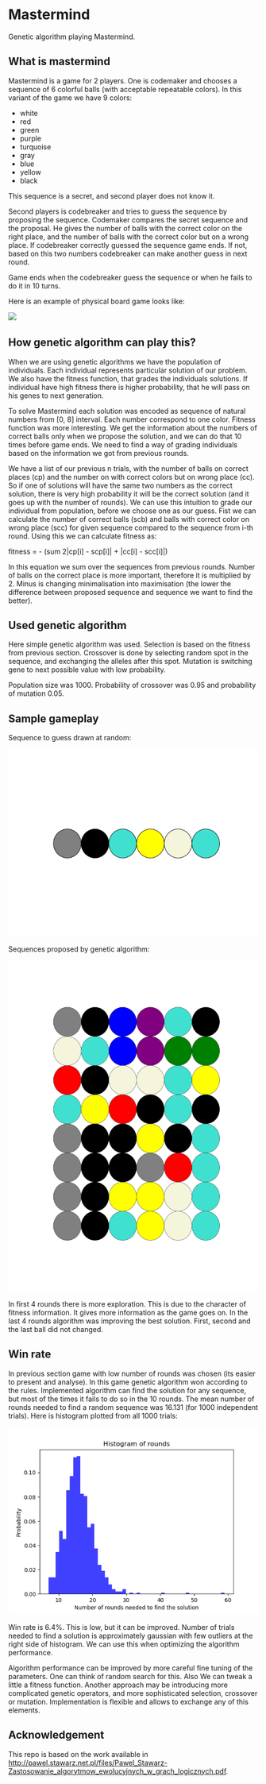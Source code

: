 # Mastermind
Genetic algorithm playing Mastermind.

## What is mastermind

Mastermind is a game for 2 players. One is codemaker and chooses a sequence of 6 colorful balls (with acceptable repeatable colors). In this variant of the game we have 9 colors:
* white
* red
* green
* purple
* turquoise
* gray
* blue
* yellow
* black

This sequence is a secret, and second player does not know it.

Second players is codebreaker and tries to guess the sequence by proposing the sequence. Codemaker compares the secret sequence and the proposal. He gives the number of balls with the correct color on the right place, and the number of balls with the correct color but on a wrong place. If codebreaker correctly guessed the sequence game ends. If not, based on this two numbers codebreaker can make another guess in next round.

Game ends when the codebreaker guess the sequence or when he fails to do it in 10 turns.

Here is an example of physical board game looks like:

![](https://upload.wikimedia.org/wikipedia/commons/2/2d/Mastermind.jpg)

## How genetic algorithm can play this?

When we are using genetic algorithms we have the population of individuals. Each individual represents particular solution of our problem. We also have the fitness function, that grades the individuals solutions. If individual have high fitness there is higher probability, that he will pass on his genes to next generation.

To solve Mastermind each solution was encoded as sequence of natural numbers from [0, 8] interval. Each number correspond to one color. Fitness function was more interesting. We get the information about the numbers of correct balls only when we propose the solution, and we can do that 10 times before game ends. We need to find a way of grading individuals based on the information we got from previous rounds.

We have a list of our previous n trials, with the number of balls on correct places (cp) and the number on with correct colors but on wrong place (cc). So if one of solutions will have the same two numbers as the correct solution, there is very high probability it will be the correct solution (and it goes up with the number of rounds). We can use this intuition to grade our individual from population, before we choose one as our guess. Fist we can calculate the number of correct balls (scb) and balls with correct color on wrong place (scc) for given sequence compared to the sequence from i-th round. Using this we can calculate fitness as:

fitness = - (sum 2|cp[i] - scp[i]| + |cc[i] - scc[i]|)

In this equation we sum over the sequences from previous rounds. Number of balls on the correct place is more important, therefore it is multiplied by 2. Minus is changing minimalisation into maximisation (the lower the difference between proposed sequence and sequence we want to find the better). 

## Used genetic algorithm

Here simple genetic algorithm was used. Selection is based on the fitness from previous section. Crossover is done by selecting random spot in the sequence, and exchanging the alleles after this spot. Mutation is switching gene to next possible value with low probability.

Population size was 1000. Probability of crossover was 0.95 and probability of mutation 0.05.

## Sample gameplay

Sequence to guess drawn at random:

![](readme/sequence_to_guess.png)

Sequences proposed by genetic algorithm:

![](readme/guesses.png)

In first 4 rounds there is more exploration. This is due to the character of fitness information. It gives more information as the game goes on. In the last 4 rounds algorithm was improving the best solution. First, second and the last ball did not changed.

## Win rate

In previous section game with low number of rounds was chosen (its easier to present and analyse). In this game genetic algorithm won according to the rules. Implemented algorithm can find the solution for any sequence, but most of the times it fails to do so in the 10 rounds. The mean number of rounds needed to find a random sequence was 16.131 (for 1000 independent trials). Here is histogram plotted from all 1000 trials:

![](readme/histogram.png)

Win rate is 6.4%. This is low, but it can be improved. Number of trials needed to find a solution is approximately gaussian with few outliers at the right side of histogram. We can use this when optimizing the algorithm performance. 

Algorithm performance can be improved by more careful fine tuning of the parameters. One can think of random search for this. Also We can tweak a little a fitness function. Another approach may be introducing more complicated genetic operators, and more sophisticated selection, crossover or mutation. Implementation is flexible and allows to exchange any of this elements. 

## Acknowledgement
This repo is based on the work available in http://pawel.stawarz.net.pl/files/Pawel_Stawarz-Zastosowanie_algorytmow_ewolucyjnych_w_grach_logicznych.pdf.